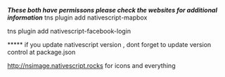 *****These both have permissons please check the websites for additional information*****
tns plugin add nativescript-mapbox

tns plugin add nativescript-facebook-login

***** if you update nativescript version , dont forget to update version control at package.json 


http://nsimage.nativescript.rocks for icons and everything
